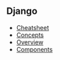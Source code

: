 ## Django

- [Cheatsheet](lessons/cheatsheet/readme.md)
- [Concepts](lessons/concepts/readme.md)
- [Overview](lessons/overview/readme.md) 
- [Components](lessons/components/readme.md) 

